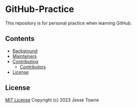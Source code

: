# GitHub-Practice
This repository is for personal practice when learning GitHub.

## Contents
- [Background](#background)
- [Maintainers](#maintainers)
- [Contributing](#contributing)
    - [Contributors](#contributors)
- [License](#license)

## License
[MIT License](https://github.com/JesseTowne/GitHub-Practice/blob/main/LICENSE) Copyright (c) 2023 Jesse Towne